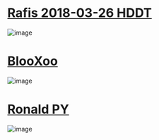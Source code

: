 # [Rafis 2018-03-26 HDDT](https://skins.osuck.net/index.php?newsid=166)
![image](https://user-images.githubusercontent.com/86544736/124217312-24c1ea00-dac6-11eb-9fc1-35cddf4132a4.png)
# [BlooXoo](https://www.mediafire.com/file/emqtod4fdzpex5k/-_%25E3%2580%258EBlooXoo%25E3%2580%258F_-.osk/file)
![image](https://user-images.githubusercontent.com/86544736/124227620-fe597a00-dad8-11eb-9eab-6b0955b9a1cb.png)
 # [Ronald PY](https://www.mediafire.com/file/uqvgtazvlvezssb/Ronald_PY.osk/file)
![image](https://user-images.githubusercontent.com/86544736/124227701-18935800-dad9-11eb-912a-99511fb8311d.png)
